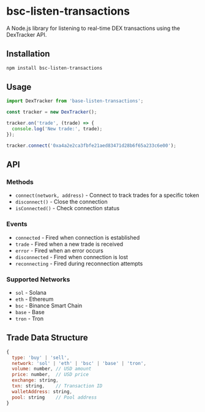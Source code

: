 # bsc-listen-transactions

A Node.js library for listening to real-time DEX transactions using the DexTracker API.

## Installation

```bash
npm install bsc-listen-transactions
```

## Usage

```javascript
import DexTracker from 'base-listen-transactions';

const tracker = new DexTracker();

tracker.on('trade', (trade) => {
  console.log('New trade:', trade);
});

tracker.connect('0xa4a2e2ca3fbfe21aed83471d28b6f65a233c6e00');
```

## API

### Methods

- `connect(network, address)` - Connect to track trades for a specific token
- `disconnect()` - Close the connection
- `isConnected()` - Check connection status

### Events

- `connected` - Fired when connection is established
- `trade` - Fired when a new trade is received
- `error` - Fired when an error occurs
- `disconnected` - Fired when connection is lost
- `reconnecting` - Fired during reconnection attempts

### Supported Networks

- `sol` - Solana
- `eth` - Ethereum
- `bsc` - Binance Smart Chain
- `base` - Base
- `tron` - Tron

## Trade Data Structure

```javascript
{
  type: 'buy' | 'sell',
  network: 'sol' | 'eth' | 'bsc' | 'base' | 'tron',
  volume: number, // USD amount
  price: number,  // USD price
  exchange: string,
  txn: string,    // Transaction ID
  walletAddress: string,
  pool: string    // Pool address
}
```
